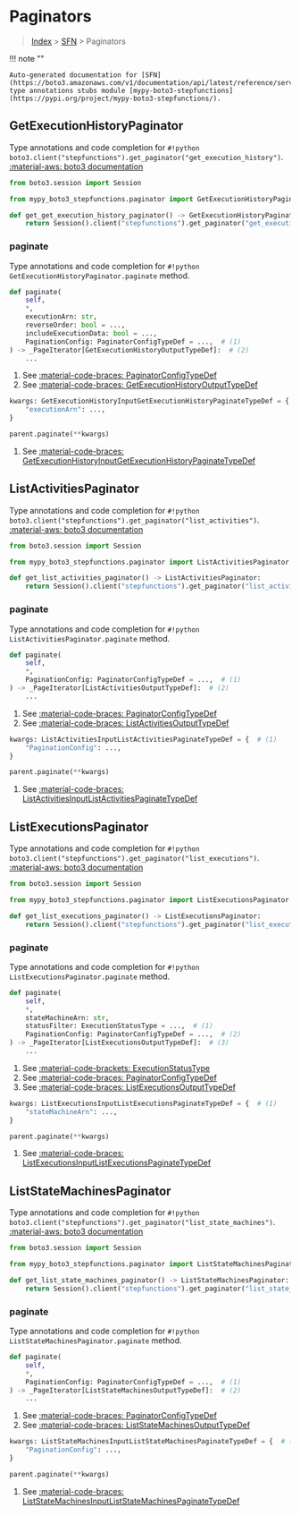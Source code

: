 # Paginators

> [Index](../README.md) > [SFN](./README.md) > Paginators

!!! note ""

    Auto-generated documentation for [SFN](https://boto3.amazonaws.com/v1/documentation/api/latest/reference/services/stepfunctions.html#SFN)
    type annotations stubs module [mypy-boto3-stepfunctions](https://pypi.org/project/mypy-boto3-stepfunctions/).

## GetExecutionHistoryPaginator

Type annotations and code completion for `#!python boto3.client("stepfunctions").get_paginator("get_execution_history")`.
[:material-aws: boto3 documentation](https://boto3.amazonaws.com/v1/documentation/api/latest/reference/services/stepfunctions.html#SFN.Paginator.GetExecutionHistory)

```python title="Usage example"
from boto3.session import Session

from mypy_boto3_stepfunctions.paginator import GetExecutionHistoryPaginator

def get_get_execution_history_paginator() -> GetExecutionHistoryPaginator:
    return Session().client("stepfunctions").get_paginator("get_execution_history")
```


### paginate

Type annotations and code completion for `#!python GetExecutionHistoryPaginator.paginate` method.

```python title="Method definition"
def paginate(
    self,
    *,
    executionArn: str,
    reverseOrder: bool = ...,
    includeExecutionData: bool = ...,
    PaginationConfig: PaginatorConfigTypeDef = ...,  # (1)
) -> _PageIterator[GetExecutionHistoryOutputTypeDef]:  # (2)
    ...
```

1. See [:material-code-braces: PaginatorConfigTypeDef](./type_defs.md#paginatorconfigtypedef) 
2. See [:material-code-braces: GetExecutionHistoryOutputTypeDef](./type_defs.md#getexecutionhistoryoutputtypedef) 


```python title="Usage example with kwargs"
kwargs: GetExecutionHistoryInputGetExecutionHistoryPaginateTypeDef = {  # (1)
    "executionArn": ...,
}

parent.paginate(**kwargs)
```

1. See [:material-code-braces: GetExecutionHistoryInputGetExecutionHistoryPaginateTypeDef](./type_defs.md#getexecutionhistoryinputgetexecutionhistorypaginatetypedef) 
## ListActivitiesPaginator

Type annotations and code completion for `#!python boto3.client("stepfunctions").get_paginator("list_activities")`.
[:material-aws: boto3 documentation](https://boto3.amazonaws.com/v1/documentation/api/latest/reference/services/stepfunctions.html#SFN.Paginator.ListActivities)

```python title="Usage example"
from boto3.session import Session

from mypy_boto3_stepfunctions.paginator import ListActivitiesPaginator

def get_list_activities_paginator() -> ListActivitiesPaginator:
    return Session().client("stepfunctions").get_paginator("list_activities")
```


### paginate

Type annotations and code completion for `#!python ListActivitiesPaginator.paginate` method.

```python title="Method definition"
def paginate(
    self,
    *,
    PaginationConfig: PaginatorConfigTypeDef = ...,  # (1)
) -> _PageIterator[ListActivitiesOutputTypeDef]:  # (2)
    ...
```

1. See [:material-code-braces: PaginatorConfigTypeDef](./type_defs.md#paginatorconfigtypedef) 
2. See [:material-code-braces: ListActivitiesOutputTypeDef](./type_defs.md#listactivitiesoutputtypedef) 


```python title="Usage example with kwargs"
kwargs: ListActivitiesInputListActivitiesPaginateTypeDef = {  # (1)
    "PaginationConfig": ...,
}

parent.paginate(**kwargs)
```

1. See [:material-code-braces: ListActivitiesInputListActivitiesPaginateTypeDef](./type_defs.md#listactivitiesinputlistactivitiespaginatetypedef) 
## ListExecutionsPaginator

Type annotations and code completion for `#!python boto3.client("stepfunctions").get_paginator("list_executions")`.
[:material-aws: boto3 documentation](https://boto3.amazonaws.com/v1/documentation/api/latest/reference/services/stepfunctions.html#SFN.Paginator.ListExecutions)

```python title="Usage example"
from boto3.session import Session

from mypy_boto3_stepfunctions.paginator import ListExecutionsPaginator

def get_list_executions_paginator() -> ListExecutionsPaginator:
    return Session().client("stepfunctions").get_paginator("list_executions")
```


### paginate

Type annotations and code completion for `#!python ListExecutionsPaginator.paginate` method.

```python title="Method definition"
def paginate(
    self,
    *,
    stateMachineArn: str,
    statusFilter: ExecutionStatusType = ...,  # (1)
    PaginationConfig: PaginatorConfigTypeDef = ...,  # (2)
) -> _PageIterator[ListExecutionsOutputTypeDef]:  # (3)
    ...
```

1. See [:material-code-brackets: ExecutionStatusType](./literals.md#executionstatustype) 
2. See [:material-code-braces: PaginatorConfigTypeDef](./type_defs.md#paginatorconfigtypedef) 
3. See [:material-code-braces: ListExecutionsOutputTypeDef](./type_defs.md#listexecutionsoutputtypedef) 


```python title="Usage example with kwargs"
kwargs: ListExecutionsInputListExecutionsPaginateTypeDef = {  # (1)
    "stateMachineArn": ...,
}

parent.paginate(**kwargs)
```

1. See [:material-code-braces: ListExecutionsInputListExecutionsPaginateTypeDef](./type_defs.md#listexecutionsinputlistexecutionspaginatetypedef) 
## ListStateMachinesPaginator

Type annotations and code completion for `#!python boto3.client("stepfunctions").get_paginator("list_state_machines")`.
[:material-aws: boto3 documentation](https://boto3.amazonaws.com/v1/documentation/api/latest/reference/services/stepfunctions.html#SFN.Paginator.ListStateMachines)

```python title="Usage example"
from boto3.session import Session

from mypy_boto3_stepfunctions.paginator import ListStateMachinesPaginator

def get_list_state_machines_paginator() -> ListStateMachinesPaginator:
    return Session().client("stepfunctions").get_paginator("list_state_machines")
```


### paginate

Type annotations and code completion for `#!python ListStateMachinesPaginator.paginate` method.

```python title="Method definition"
def paginate(
    self,
    *,
    PaginationConfig: PaginatorConfigTypeDef = ...,  # (1)
) -> _PageIterator[ListStateMachinesOutputTypeDef]:  # (2)
    ...
```

1. See [:material-code-braces: PaginatorConfigTypeDef](./type_defs.md#paginatorconfigtypedef) 
2. See [:material-code-braces: ListStateMachinesOutputTypeDef](./type_defs.md#liststatemachinesoutputtypedef) 


```python title="Usage example with kwargs"
kwargs: ListStateMachinesInputListStateMachinesPaginateTypeDef = {  # (1)
    "PaginationConfig": ...,
}

parent.paginate(**kwargs)
```

1. See [:material-code-braces: ListStateMachinesInputListStateMachinesPaginateTypeDef](./type_defs.md#liststatemachinesinputliststatemachinespaginatetypedef) 
